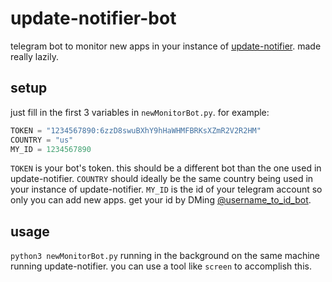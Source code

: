 # update-notifier-bot
telegram bot to monitor new apps in your instance of [update-notifier](https://github.com/asdfzxcvbn/update-notifier). made really lazily.

## setup
just fill in the first 3 variables in `newMonitorBot.py`. for example:

```python
TOKEN = "1234567890:6zzD8swuBXhY9hHaWHMFBRKsXZmR2V2R2HM"
COUNTRY = "us"
MY_ID = 1234567890
```

`TOKEN` is your bot's token. this should be a different bot than the one used in update-notifier. `COUNTRY` should ideally be the same country being used in your instance of update-notifier. `MY_ID` is the id of your telegram account so only you can add new apps. get your id by DMing [@username_to_id_bot](https://t.me/username_to_id_bot).

## usage
`python3 newMonitorBot.py` running in the background on the same machine running update-notifier. you can use a tool like `screen` to accomplish this.
